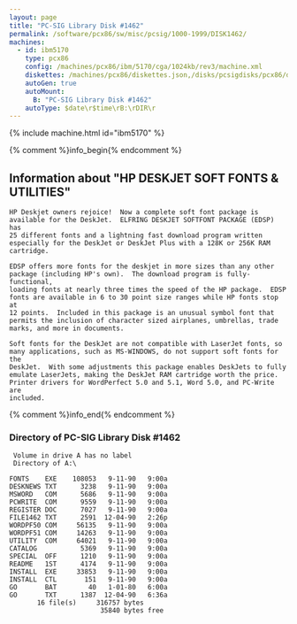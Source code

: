 ```yaml
---
layout: page
title: "PC-SIG Library Disk #1462"
permalink: /software/pcx86/sw/misc/pcsig/1000-1999/DISK1462/
machines:
  - id: ibm5170
    type: pcx86
    config: /machines/pcx86/ibm/5170/cga/1024kb/rev3/machine.xml
    diskettes: /machines/pcx86/diskettes.json,/disks/pcsigdisks/pcx86/diskettes.json
    autoGen: true
    autoMount:
      B: "PC-SIG Library Disk #1462"
    autoType: $date\r$time\rB:\rDIR\r
---
```


{% include machine.html id="ibm5170" %}

{% comment %}info_begin{% endcomment %}

## Information about "HP DESKJET SOFT FONTS & UTILITIES"

    HP Deskjet owners rejoice!  Now a complete soft font package is
    available for the DeskJet.  ELFRING DESKJET SOFTFONT PACKAGE (EDSP) has
    25 different fonts and a lightning fast download program written
    especially for the DeskJet or DeskJet Plus with a 128K or 256K RAM
    cartridge.
    
    EDSP offers more fonts for the deskjet in more sizes than any other
    package (including HP's own).  The download program is fully-functional,
    loading fonts at nearly three times the speed of the HP package.  EDSP
    fonts are available in 6 to 30 point size ranges while HP fonts stop at
    12 points.  Included in this package is an unusual symbol font that
    permits the inclusion of character sized airplanes, umbrellas, trade
    marks, and more in documents.
    
    Soft fonts for the DeskJet are not compatible with LaserJet fonts, so
    many applications, such as MS-WINDOWS, do not support soft fonts for the
    DeskJet.  With some adjustments this package enables DeskJets to fully
    emulate LaserJets, making the DeskJet RAM cartridge worth the price.
    Printer drivers for WordPerfect 5.0 and 5.1, Word 5.0, and PC-Write are
    included.
{% comment %}info_end{% endcomment %}


### Directory of PC-SIG Library Disk #1462

     Volume in drive A has no label
     Directory of A:\

    FONTS    EXE    108053   9-11-90   9:00a
    DESKNEWS TXT      3238   9-11-90   9:00a
    MSWORD   COM      5686   9-11-90   9:00a
    PCWRITE  COM      9559   9-11-90   9:00a
    REGISTER DOC      7027   9-11-90   9:00a
    FILE1462 TXT      2591  12-04-90   2:26p
    WORDPF50 COM     56135   9-11-90   9:00a
    WORDPF51 COM     14263   9-11-90   9:00a
    UTILITY  COM     64021   9-11-90   9:00a
    CATALOG           5369   9-11-90   9:00a
    SPECIAL  OFF      1210   9-11-90   9:00a
    README   1ST      4174   9-11-90   9:00a
    INSTALL  EXE     33853   9-11-90   9:00a
    INSTALL  CTL       151   9-11-90   9:00a
    GO       BAT        40   1-01-80   6:00a
    GO       TXT      1387  12-04-90   6:36a
           16 file(s)     316757 bytes
                           35840 bytes free
